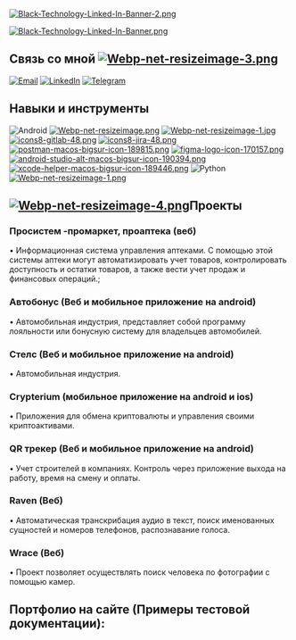 [![Black-Technology-Linked-In-Banner-2.png](https://i.postimg.cc/jj65pDWL/Black-Technology-Linked-In-Banner-2.png)](https://postimg.cc/FfRNcsV4)


[![Black-Technology-Linked-In-Banner.png](https://i.postimg.cc/9Fk9WwLM/Black-Technology-Linked-In-Banner.png)](https://postimg.cc/vcWThTFF)

## Связь со мной [![Webp-net-resizeimage-3.png](https://i.postimg.cc/P5qwBHTH/Webp-net-resizeimage-3.png)](https://postimg.cc/0bLjwLzX)

[![Email](https://i.postimg.cc/wTVWFgNx/icons8-mail-48.png)](mailto:nikita111bessonov@gmail.com)
[![LinkedIn](https://i.postimg.cc/fR8xSb9X/icons8-linkedin-48.png)](https://www.linkedin.com/in/%D0%BD%D0%B8%D0%BA%D0%B8%D1%82%D0%B0-%D0%B1%D0%B5%D1%81%D1%81%D0%BE%D0%BD%D0%BE%D0%B2-b7124a245/)
[![Telegram](https://i.postimg.cc/7Y3gnVpg/icons8-telegram-48.png)](https://t.me/NikitaBessonov111)





## Навыки и инструменты

![Android](https://img.icons8.com/color/48/000000/android-os.png) 
[![Webp-net-resizeimage.png](https://i.postimg.cc/RFsF7H0w/Webp-net-resizeimage.png)](https://postimg.cc/wyNgH3LB)
[![Webp-net-resizeimage-1.jpg](https://i.postimg.cc/d3wYZSq3/Webp-net-resizeimage-1.jpg)](https://postimg.cc/TL7SZ05v)
[![icons8-gitlab-48.png](https://i.postimg.cc/288ppK2j/icons8-gitlab-48.png)](https://postimg.cc/XXh1dxRt)
[![icons8-jira-48.png](https://i.postimg.cc/76s35b8W/icons8-jira-48.png)](https://postimg.cc/62Z2SWQr)
[![postman-macos-bigsur-icon-189815.png](https://i.postimg.cc/sfPBHvNd/postman-macos-bigsur-icon-189815.png)](https://postimg.cc/4ndNmNGB)
[![figma-logo-icon-170157.png](https://i.postimg.cc/DyZ2Q0Vc/figma-logo-icon-170157.png)](https://postimg.cc/3Ws5YKxy)
[![android-studio-alt-macos-bigsur-icon-190394.png](https://i.postimg.cc/RVyzcTLM/android-studio-alt-macos-bigsur-icon-190394.png)](https://postimg.cc/6yrSKnPS)
[![xcode-helper-macos-bigsur-icon-189446.png](https://i.postimg.cc/KzGXZpx5/xcode-helper-macos-bigsur-icon-189446.png)](https://postimg.cc/PLRVy4LL)
![Python](https://img.icons8.com/color/48/000000/python.png) 
[![Webp-net-resizeimage-1.png](https://i.postimg.cc/63yk2247/Webp-net-resizeimage-1.png)](https://postimg.cc/JDC6Shqm)





## [![Webp-net-resizeimage-4.png](https://i.postimg.cc/RCHhJFVq/Webp-net-resizeimage-4.png)](https://postimg.cc/5jfbZfzM)Проекты

### Просистем -промаркет, проаптека (веб)
• Информационная система управления аптеками. С помощью этой системы аптеки могут автоматизировать учет товаров, контролировать доступность и остатки товаров, а также вести учет продаж и финансовых операций.;
### Автобонус (Веб и мобильное приложение на android) 
• Автомобильная индустрия, представляет собой программу лояльности или бонусную систему для владельцев автомобилей.
### Стелс (Веб и мобильное приложение на android) 
• Автомобильная индустрия.
### Crypterium (мобильное приложение на android и ios) 
• Приложения для обмена криптовалюты и управления своими криптоактивами.
### QR трекер (Веб и мобильное приложение на android) 
• Учет строителей в компаниях. Контроль через приложение выхода на работу, время на смену и оплаты.
### Raven (Веб)
• Автоматическая транскрибация аудио в текст, поиск именованных сущностей и номеров телефонов, распознавание голоса.
### Wrace (Веб) 
• Проект позволяет осуществлять поиск человека по фотографии с помощью камер.

## Портфолио на сайте (Примеры тестовой документации): 



